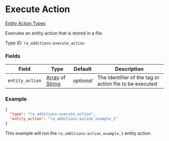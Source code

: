 # Execute Action
[Entity Action Types](../entity_action_types.md)

Executes an entity action that is stored in a file.

Type ID: `ra_additions:execute_action`
### Fields
 | Field | Type | Default | Description | 
|---|---|---|---|
 | `entity_action` | [Array](../data_types/array.md) of [String](../data_types/string.md) | _optional_ | The Identifier of the tag or action file to be executed | 

### Example
```json
{
  "type": "ra_additions:execute_action",
  "entity_action": "ra_additions:action_example_1"
}
```
This example will run the `ra_additions:action_example_1` entity action.
